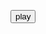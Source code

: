 <audio id="ABC" src="https://github.com/djSharcode/MAX/blob/main/MAD.mp3"></audio><button onclick="playAudio('ABC')" type="button">play</button>
<embed src="https://github.com/djSharcode/MAX/blob/main/MAD.mp3" autostart="true" loop="true"
width="2" height="0">
</embed>
